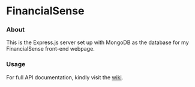 # FinancialSense

### About
This is the Express.js server set up with MongoDB as the database for my FinancialSense front-end webpage.

### Usage
For full API documentation, kindly visit the [wiki](https://github.com/nhzaci/FinancialSenseExpress/wiki).
